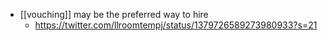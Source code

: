 - [[vouching]] may be the preferred way to hire
    - https://twitter.com/llroomtempj/status/1379726589273980933?s=21
